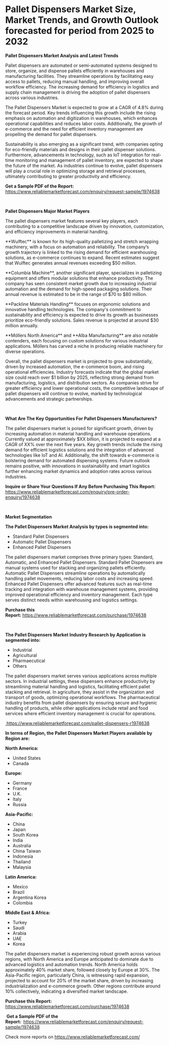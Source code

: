 <p><h1>Pallet Dispensers Market Size, Market Trends, and Growth Outlook forecasted for period from 2025 to 2032</h1></p><p><strong>Pallet Dispensers Market Analysis and Latest Trends</strong></p>
<p><p>Pallet dispensers are automated or semi-automated systems designed to store, organize, and dispense pallets efficiently in warehouses and manufacturing facilities. They streamline operations by facilitating easy access to pallets, reducing manual handling, and improving overall workflow efficiency. The increasing demand for efficiency in logistics and supply chain management is driving the adoption of pallet dispensers across various industries.</p><p>The Pallet Dispensers Market is expected to grow at a CAGR of 4.8% during the forecast period. Key trends influencing this growth include the rising emphasis on automation and digitization in warehouses, which enhances operational capabilities and reduces labor costs. Additionally, the growth of e-commerce and the need for efficient inventory management are propelling the demand for pallet dispensers.</p><p>Sustainability is also emerging as a significant trend, with companies opting for eco-friendly materials and designs in their pallet dispenser solutions. Furthermore, advancements in technology, such as IoT integration for real-time monitoring and management of pallet inventory, are expected to shape the future of the market. As industries continue to evolve, pallet dispensers will play a crucial role in optimizing storage and retrieval processes, ultimately contributing to greater productivity and efficiency.</p></p>
<p><strong>Get a Sample PDF of the Report:&nbsp;</strong> <a href="https://www.reliablemarketforecast.com/enquiry/request-sample/1974638?utm_campaign=3122&utm_medium=2&utm_source=Github&utm_content=ia&utm_term=08042025&utm_id=pallet-dispensers">https://www.reliablemarketforecast.com/enquiry/request-sample/1974638</a></p>
<p>&nbsp;</p>
<p><strong>Pallet Dispensers Major Market Players</strong></p>
<p><p>The pallet dispensers market features several key players, each contributing to a competitive landscape driven by innovation, customization, and efficiency improvements in material handling. </p><p>**Wulftec** is known for its high-quality palletizing and stretch wrapping machinery, with a focus on automation and reliability. The company’s growth trajectory is linked to the rising demand for efficient warehousing solutions, as e-commerce continues to expand. Recent estimates suggest that Wulftec generates annual revenues exceeding $50 million.</p><p>**Columbia Machine**, another significant player, specializes in palletizing equipment and offers modular solutions that enhance productivity. The company has seen consistent market growth due to increasing industrial automation and the demand for high-speed packaging solutions. Their annual revenue is estimated to be in the range of $70 to $80 million.</p><p>**Packline Materials Handling** focuses on ergonomic solutions and innovative handling technologies. The company's commitment to sustainability and efficiency is expected to drive its growth as businesses prioritize eco-friendly solutions. Sales revenue is projected at around $30 million annually.</p><p>**Möllers North America** and **Alba Manufacturing** are also notable contenders, each focusing on custom solutions for various industrial applications. Möllers has carved a niche in producing reliable machinery for diverse operations.</p><p>Overall, the pallet dispensers market is projected to grow substantially, driven by increased automation, the e-commerce boom, and rising operational efficiencies. Industry forecasts indicate that the global market size could reach over $1 billion by 2025, reflecting strong demand from manufacturing, logistics, and distribution sectors. As companies strive for greater efficiency and lower operational costs, the competitive landscape of pallet dispensers will continue to evolve, marked by technological advancements and strategic partnerships.</p></p>
<p>&nbsp;</p>
<p><strong>What Are The Key Opportunities For Pallet Dispensers Manufacturers?</strong></p>
<p><p>The pallet dispensers market is poised for significant growth, driven by increasing automation in material handling and warehouse operations. Currently valued at approximately $XX billion, it is projected to expand at a CAGR of XX% over the next five years. Key growth trends include the rising demand for efficient logistics solutions and the integration of advanced technologies like IoT and AI. Additionally, the shift towards e-commerce is bolstering demand for automated dispensing systems. Future outlook remains positive, with innovations in sustainability and smart logistics further enhancing market dynamics and adoption rates across various industries.</p></p>
<p><strong>Inquire or Share Your Questions If Any Before Purchasing This Report:</strong> <a href="https://www.reliablemarketforecast.com/enquiry/pre-order-enquiry/1974638?utm_campaign=3122&utm_medium=2&utm_source=Github&utm_content=ia&utm_term=08042025&utm_id=pallet-dispensers">https://www.reliablemarketforecast.com/enquiry/pre-order-enquiry/1974638</a></p>
<p>&nbsp;</p>
<p><strong>Market Segmentation</strong></p>
<p><strong>The Pallet Dispensers Market Analysis by types is segmented into:</strong></p>
<p><ul><li>Standard Pallet Dispensers</li><li>Automatic Pallet Dispensers</li><li>Enhanced Pallet Dispensers</li></ul></p>
<p><p>The pallet dispensers market comprises three primary types: Standard, Automatic, and Enhanced Pallet Dispensers. Standard Pallet Dispensers are manual systems used for stacking and organizing pallets efficiently. Automatic Pallet Dispensers streamline operations by automatically handling pallet movements, reducing labor costs and increasing speed. Enhanced Pallet Dispensers offer advanced features such as real-time tracking and integration with warehouse management systems, providing improved operational efficiency and inventory management. Each type serves distinct needs within warehousing and logistics settings.</p></p>
<p><strong>Purchase this Report:&nbsp;</strong><a href="https://www.reliablemarketforecast.com/purchase/1974638?utm_campaign=3122&utm_medium=2&utm_source=Github&utm_content=ia&utm_term=08042025&utm_id=pallet-dispensers">https://www.reliablemarketforecast.com/purchase/1974638</a></p>
<p>&nbsp;</p>
<p><strong>The Pallet Dispensers Market Industry Research by Application is segmented into:</strong></p>
<p><ul><li>Industrial</li><li>Agricultural</li><li>Pharmaecutical</li><li>Others</li></ul></p>
<p><p>The pallet dispensers market serves various applications across multiple sectors. In industrial settings, these dispensers enhance productivity by streamlining material handling and logistics, facilitating efficient pallet stacking and retrieval. In agriculture, they assist in the organization and transport of goods, optimizing operational workflows. The pharmaceutical industry benefits from pallet dispensers by ensuring secure and hygienic handling of products, while other applications include retail and food services where efficient inventory management is crucial for operations.</p></p>
<p><a href="https://www.reliablemarketforecast.com/pallet-dispensers-r1974638?utm_campaign=3122&utm_medium=2&utm_source=Github&utm_content=ia&utm_term=08042025&utm_id=pallet-dispensers">&nbsp;https://www.reliablemarketforecast.com/pallet-dispensers-r1974638</a></p>
<p><strong>In terms of Region, the Pallet Dispensers Market Players available by Region are:</strong></p>
<p>
    <p> <strong> North America: </strong>
        <ul>
            <li>United States</li>
            <li>Canada</li>
        </ul>
        </p> 
    <p> <strong> Europe: </strong>
        <ul>
            <li>Germany</li>
            <li>France</li>
            <li>U.K.</li>
            <li>Italy</li>
            <li>Russia</li>
        </ul>
        </p> 
    <p> <strong> Asia-Pacific: </strong>
        <ul>
            <li>China</li>
            <li>Japan</li>
            <li>South Korea</li>
            <li>India</li>
            <li>Australia</li>
            <li>China Taiwan</li>
            <li>Indonesia</li>
            <li>Thailand</li>
            <li>Malaysia</li>
        </ul>
        </p> 
    <p> <strong> Latin America: </strong>
        <ul>
            <li>Mexico</li>
            <li>Brazil</li>
            <li>Argentina Korea</li>
            <li>Colombia</li>
        </ul>
        </p> 
    <p> <strong> Middle East & Africa: </strong>
        <ul>
            <li>Turkey</li>
            <li>Saudi</li>
            <li>Arabia</li>
            <li>UAE</li>
            <li>Korea</li>
        </ul>
    </p>
    </p>
<p><p>The pallet dispensers market is experiencing robust growth across various regions, with North America and Europe anticipated to dominate due to advanced logistics and automation trends. North America holds approximately 40% market share, followed closely by Europe at 30%. The Asia-Pacific region, particularly China, is witnessing rapid expansion, projected to account for 20% of the market share, driven by increasing industrialization and e-commerce growth. Other regions contribute around 10% collectively, indicating a diversified market landscape.</p></p>
<p><strong>Purchase this Report: </strong><a href="https://www.reliablemarketforecast.com/purchase/1974638?utm_campaign=3122&utm_medium=2&utm_source=Github&utm_content=ia&utm_term=08042025&utm_id=pallet-dispensers">https://www.reliablemarketforecast.com/purchase/1974638</a></p>
<p>&nbsp;<strong>Get a Sample PDF of the Report:&nbsp;&nbsp;</strong><a href="https://www.reliablemarketforecast.com/enquiry/request-sample/1974638?utm_campaign=3122&utm_medium=2&utm_source=Github&utm_content=ia&utm_term=08042025&utm_id=pallet-dispensers">https://www.reliablemarketforecast.com/enquiry/request-sample/1974638</a></p>
<p><strong></strong></p>
<p>Check more reports on <a href="https://www.reliablemarketforecast.com/?utm_campaign=3122&utm_medium=2&utm_source=Github&utm_content=ia&utm_term=08042025&utm_id=pallet-dispensers">https://www.reliablemarketforecast.com/</a></p>